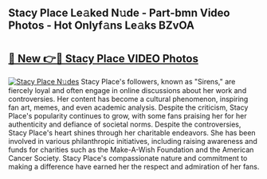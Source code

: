 ## Stacy Place Le𝚊ked N𝚞de - Part-bmn Video Photos - Hot Onlyf𝚊ns Le𝚊ks BZvOA

# <h2><a href="http://ab15368.deff.icu/?id=Stacy+Place">🔗 New 👉🔴 Stacy Place VIDEO Photos</a></h2>

[![Stacy Place N𝚞des](https://i.imgur.com/rIISA9y.gif)](http://ab15368.deff.icu/?id=Stacy+Place)
Stacy Place's followers, known as "Sirens," are fiercely loyal and often engage in online discussions about her work and controversies. Her content has become a cultural phenomenon, inspiring fan art, memes, and even academic analysis. Despite the criticism, Stacy Place's popularity continues to grow, with some fans praising her for her authenticity and defiance of societal norms. Despite the controversies, Stacy Place's heart shines through her charitable endeavors. She has been involved in various philanthropic initiatives, including raising awareness and funds for charities such as the Make-A-Wish Foundation and the American Cancer Society. Stacy Place's compassionate nature and commitment to making a difference have earned her the respect and admiration of her fans.
